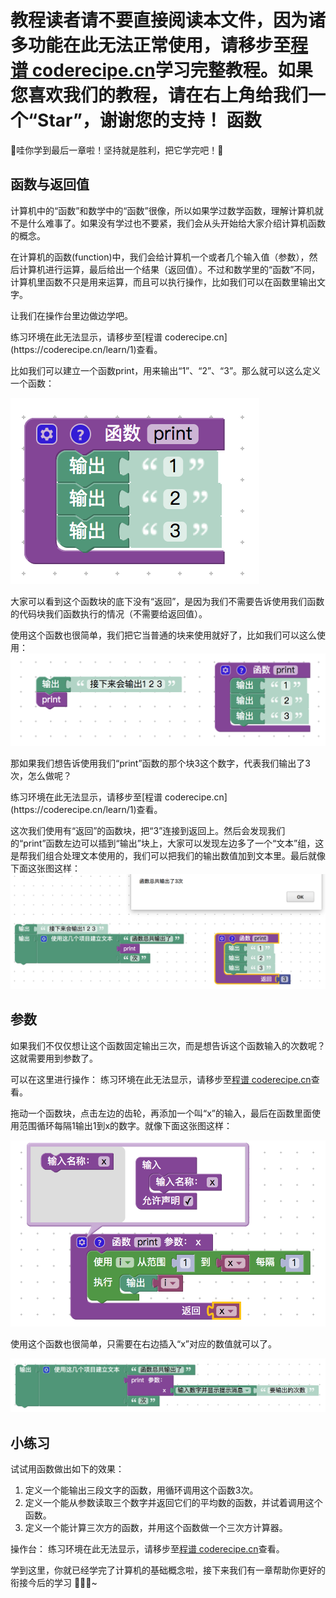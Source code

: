 <notice>教程读者请不要直接阅读本文件，因为诸多功能在此无法正常使用，请移步至[程谱 coderecipe.cn](https://coderecipe.cn/learn/1)学习完整教程。如果您喜欢我们的教程，请在右上角给我们一个“Star”，谢谢您的支持！</notice>
函数
======

🌟哇你学到最后一章啦！坚持就是胜利，把它学完吧！🌟

函数与返回值
------
计算机中的“函数”和数学中的“函数”很像，所以如果学过数学函数，理解计算机就不是什么难事了。如果没有学过也不要紧，我们会从头开始给大家介绍计算机函数的概念。

在计算机的函数(function)中，我们会给计算机一个或者几个输入值（参数），然后计算机进行运算，最后给出一个结果（返回值）。不过和数学里的“函数”不同，计算机里函数不只是用来运算，而且可以执行操作，比如我们可以在函数里输出文字。

让我们在操作台里边做边学吧。

<lab lang="blocks" parameters="color=false&name=chapter6lab1">
  <notice>练习环境在此无法显示，请移步至[程谱 coderecipe.cn](https://coderecipe.cn/learn/1)查看。</notice>
</lab>

比如我们可以建立一个函数print，用来输出“1”、“2”、“3”。那么就可以这么定义一个函数：

![函数](Pic1.png)

大家可以看到这个函数块的底下没有“返回”，是因为我们不需要告诉使用我们函数的代码块我们函数执行的情况（不需要给返回值）。

使用这个函数也很简单，我们把它当普通的块来使用就好了，比如我们可以这么使用：
![函数2](Pic2.png)

那如果我们想告诉使用我们“print”函数的那个块3这个数字，代表我们输出了3次，怎么做呢？

<lab lang="blocks" parameters="color=false&name=chapter6lab2">
  <notice>练习环境在此无法显示，请移步至[程谱 coderecipe.cn](https://coderecipe.cn/learn/1)查看。</notice>
</lab>

这次我们使用有“返回”的函数块，把“3”连接到返回上。然后会发现我们的“print”函数左边可以插到“输出”块上，大家可以发现左边多了一个“文本”组，这是帮我们组合处理文本使用的，我们可以把我们的输出数值加到文本里。最后就像下面这张图这样：
![函数3](Pic3.png)

参数
------
如果我们不仅仅想让这个函数固定输出三次，而是想告诉这个函数输入的次数呢？这就需要用到参数了。

可以在这里进行操作：
<lab lang="blocks" parameters="color=false&name=chapter6lab3">
  <notice>练习环境在此无法显示，请移步至[程谱 coderecipe.cn](https://coderecipe.cn/learn/1)查看。</notice>
</lab>

拖动一个函数块，点击左边的齿轮，再添加一个叫“x”的输入，最后在函数里面使用范围循环每隔1输出1到x的数字。就像下面这张图这样：

![函数4](Pic4.png)

使用这个函数也很简单，只需要在右边插入“x”对应的数值就可以了。

![函数5](Pic5.png)

小练习
------
试试用函数做出如下的效果：

1. 定义一个能输出三段文字的函数，用循环调用这个函数3次。
2. 定义一个能从参数读取三个数字并返回它们的平均数的函数，并试着调用这个函数。
3. 定义一个能计算三次方的函数，并用这个函数做一个三次方计算器。

操作台：
<lab lang="blocks" parameters="color=false&name=chapter6lab4">
  <notice>练习环境在此无法显示，请移步至[程谱 coderecipe.cn](https://coderecipe.cn/learn/1)查看。</notice>
</lab>

学到这里，你就已经学完了计算机的基础概念啦，接下来我们有一章帮助你更好的衔接今后的学习 👏👏👏~
